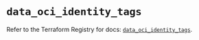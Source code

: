 # `data_oci_identity_tags`

Refer to the Terraform Registry for docs: [`data_oci_identity_tags`](https://registry.terraform.io/providers/oracle/oci/7.19.0/docs/data-sources/identity_tags).
